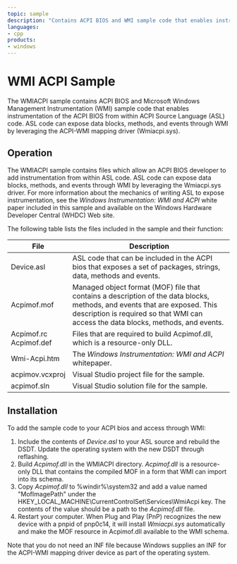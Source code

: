 ```yaml
---
topic: sample
description: "Contains ACPI BIOS and WMI sample code that enables instrumentation of the ACPI BIOS from within ACPI Source Language (ASL) code."
languages:
- cpp
products:
- windows
---
```


<!---
    name: WMIACPI Sample
    platform: WDM
    language: cpp
    category: WMI ACPI
    description: Contains ACPI BIOS and WMI sample code that enables instrumentation of the ACPI BIOS from within ACPI Source Language (ASL) code.
    samplefwlink: http://go.microsoft.com/fwlink/p/?LinkId=618006
--->

# WMI ACPI Sample

The WMIACPI sample contains ACPI BIOS and Microsoft Windows Management Instrumentation (WMI) sample code that enables instrumentation of the ACPI BIOS from within ACPI Source Language (ASL) code. ASL code can expose data blocks, methods, and events through WMI by leveraging the ACPI-WMI mapping driver (Wmiacpi.sys).

## Operation

The WMIACPI sample contains files which allow an ACPI BIOS developer to add instrumentation from within ASL code. ASL code can expose data blocks, methods, and events through WMI by leveraging the Wmiacpi.sys driver. For more information about the mechanics of writing ASL to expose instrumentation, see the *Windows Instrumentation: WMI and ACPI* white paper included in this sample and available on the Windows Hardware Developer Central (WHDC) Web site.

The following table lists the files included in the sample and their function:

| File | Description|
| --- | --- |
| Device.asl | ASL code that can be included in the ACPI bios that exposes a set of packages, strings, data, methods and events. |
| Acpimof.mof | Managed object format (MOF) file that contains a description of the data blocks, methods, and events that are exposed. This description is required so that WMI can access the data blocks, methods, and events. |
| Acpimof.rc<br>Acpimof.def | Files that are required to build Acpimof.dll, which is a resource-only DLL. |
| Wmi-Acpi.htm | The *Windows Instrumentation: WMI and ACPI* whitepaper. |
| acpimov.vcxproj | Visual Studio project file for the sample. |
| acpimof.sln | Visual Studio solution file for the sample. |

## Installation

To add the sample code to your ACPI bios and access through WMI:

1. Include the contents of *Device.asl* to your ASL source and rebuild the DSDT. Update the operating system with the new DSDT through reflashing.
1. Build *Acpimof.dll* in the WMIACPI directory. *Acpimof.dll* is a resource-only DLL that contains the compiled MOF in a form that WMI can import into its schema.
1. Copy *Acpimof.dll* to %windir%\\system32 and add a value named "MofImagePath" under the HKEY\_LOCAL\_MACHINE\\CurrentControlSet\\Services\\WmiAcpi key. The contents of the value should be a path to the *Acpimof.dll* file.
1. Restart your computer. When Plug and Play (PnP) recognizes the new device with a pnpid of pnp0c14, it will install *Wmiacpi.sys* automatically and make the MOF resource in Acpimof.dll available to the WMI schema.

Note that you do not need an INF file because Windows supplies an INF for the ACPI-WMI mapping driver device as part of the operating system.